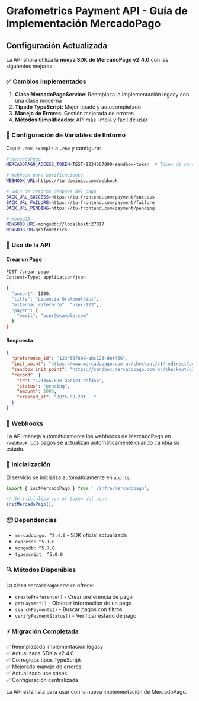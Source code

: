 # Grafometrics Payment API - Guía de Implementación MercadoPago

## Configuración Actualizada

La API ahora utiliza la **nueva SDK de MercadoPago v2.4.0** con las siguientes mejoras:

### ✅ Cambios Implementados

1. **Clase MercadoPagoService**: Reemplaza la implementación legacy con una clase moderna
2. **Tipado TypeScript**: Mejor tipado y autocompletado
3. **Manejo de Errores**: Gestión mejorada de errores
4. **Métodos Simplificados**: API más limpia y fácil de usar

### 🔧 Configuración de Variables de Entorno

Copia `.env.example` a `.env` y configura:

```bash
# MercadoPago
MERCADOPAGO_ACCESS_TOKEN=TEST-1234567890-sandbox-token  # Token de sandbox o producción

# Webhook para notificaciones
WEBHOOK_URL=https://tu-dominio.com/webhook

# URLs de retorno después del pago
BACK_URL_SUCCESS=https://tu-frontend.com/payment/success
BACK_URL_FAILURE=https://tu-frontend.com/payment/failure
BACK_URL_PENDING=https://tu-frontend.com/payment/pending

# MongoDB
MONGODB_URI=mongodb://localhost:27017
MONGODB_DB=grafometrics
```

### 📝 Uso de la API

#### Crear un Pago

```bash
POST /crear-pago
Content-Type: application/json

{
  "amount": 1000,
  "title": "Licencia Grafometrics",
  "external_reference": "user-123",
  "payer": {
    "email": "user@example.com"
  }
}
```

#### Respuesta

```json
{
  "preference_id": "1234567890-abc123-def456",
  "init_point": "https://www.mercadopago.com.ar/checkout/v1/redirect?pref_id=...",
  "sandbox_init_point": "https://sandbox.mercadopago.com.ar/checkout/v1/redirect?pref_id=...",
  "record": {
    "id": "1234567890-abc123-def456",
    "status": "pending",
    "amount": 1000,
    "created_at": "2025-08-29T..."
  }
}
```

### 🔄 Webhooks

La API maneja automáticamente los webhooks de MercadoPago en `/webhook`. Los pagos se actualizan automáticamente cuando cambia su estado.

### 🚀 Inicialización

El servicio se inicializa automáticamente en `app.ts`:

```typescript
import { initMercadoPago } from './infra/mercadopago';

// Se inicializa con el token del .env
initMercadoPago();
```

### 📦 Dependencias

- `mercadopago: ^2.4.0` - SDK oficial actualizada
- `express: ^5.1.0`
- `mongodb: ^5.7.0`
- `typescript: ^5.0.0`

### 🔍 Métodos Disponibles

La clase `MercadoPagoService` ofrece:

- `createPreference()` - Crear preferencia de pago
- `getPayment()` - Obtener información de un pago
- `searchPayments()` - Buscar pagos con filtros
- `verifyPaymentStatus()` - Verificar estado de pago

### ⚡ Migración Completada

✅ Reemplazada implementación legacy  
✅ Actualizada SDK a v2.4.0  
✅ Corregidos tipos TypeScript  
✅ Mejorado manejo de errores  
✅ Actualizado use cases  
✅ Configuración centralizada

La API está lista para usar con la nueva implementación de MercadoPago.
